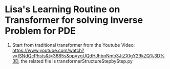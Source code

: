 # Lisa's Learning Routine on Transformer for solving Inverse Problem for PDE

1. Start from traditional transformer from the Youtube Video: https://www.youtube.com/watch?v=ISNdQcPhsts&t=3685s&pp=ygUQdHJhbnNmb3JtZXIgY29kZQ%3D%3D, the related file is transformerStructureStepbyStep.py
